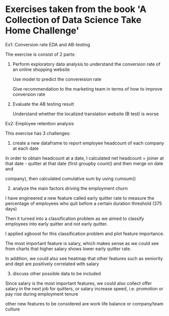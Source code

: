 # Exercises taken from the book 'A Collection of Data Science Take Home Challenge'


Ex1: Conversion rate EDA and AB-testing

The exercise is consist of 2 parts:

1. Perform exploratory data analysis to understand the conversion rate of an online shopping website
  
   Use model to predict the convereision rate
   
   Give recommendation to the marketing team in terms of how to improve conversion rate
   
2. Evaluate the AB testing result

   Understand whether the localized translation website (B test) is worse
   
   
Ex2: Employee retention analysis

This exercise has 3 challenges:

1. create a new dataframe to report employee headcount of each company at each date

  In order to obtain headcount at a date, I calculated net headcount = joiner at that date - quitter at that date (first groupby count() and then merge on date and 
  
  company), then calculated cumulative sum by using cumsum()

2. analyze the main factors driving the employment churn

I have engineered a new feature called early quitter rate to measure the percentage of employees who quit before a certain duration threshold (375 days)

Then it turned into a classification problem as we aimed to classify employees into early quitter and not early quitter.

I applied xgboost for this classification problem and plot feature importance.

The most important feature is salary, which makes sense as we could see from charts that higher salary shows lower early quitter rate. 

In addition, we could also see heatmap that other features such as seniority and dept are positively correlated with salary

3. discuss other possible data to be included

Since salary is the most important features, we could also collect offer salary in the next job for quitters, or salary increase speed, i.e. promotion or pay rise during employment tenure

other new features to be considered are work life balance or company/team culture
